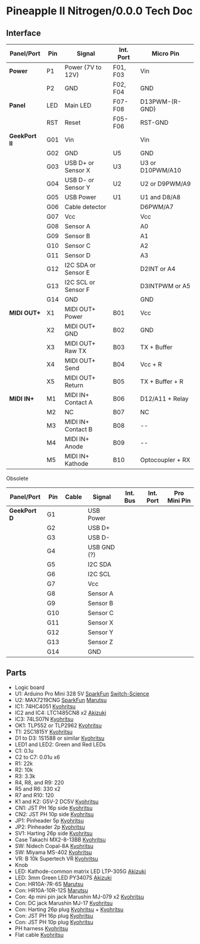 # Pineapple II Nitrogen/0.0.0 Tech Doc

## Interface

| Panel/Port      | Pin | Signal              | Int. Port | Micro Pin        |
| --------------- | --- | ------------------- | --------- | ---------------- |
| **Power**       | P1  | Power (7V to 12V)   | F01, F03  | Vin              |
|                 | P2  | GND                 | F02, F04  | GND              |
| **Panel**       | LED | Main LED            | F07-F08   | D13PWM-(R-GND)   |
|                 | RST | Reset               | F05-F06   | RST-GND          |
| **GeekPort II** | G01 | Vin                 |           | Vin              |
|                 | G02 | GND                 | U5        | GND              |
|                 | G03 | USB D+ or Sensor X  | U3        | U3 or D10PWM/A10 |
|                 | G04 | USB D- or Sensor Y  | U2        | U2 or D9PWM/A9   |
|                 | G05 | USB Power           | U1        | U1 and D8/A8     |
|                 | G06 | Cable detector      |           | D6PWM/A7         |
|                 | G07 | Vcc                 |           | Vcc              |
|                 | G08 | Sensor A            |           | A0               |
|                 | G09 | Sensor B            |           | A1               |
|                 | G10 | Sensor C            |           | A2               |
|                 | G11 | Sensor D            |           | A3               |
|                 | G12 | I2C SDA or Sensor E |           | D2INT or A4      |
|                 | G13 | I2C SCL or Sensor F |           | D3INTPWM or A5   |
|                 | G14 | GND                 |           | GND              |
| **MIDI OUT+**   | X1  | MIDI OUT+ Power     | B01       | Vcc              |
|                 | X2  | MIDI OUT+ GND       | B02       | GND              |
|                 | X3  | MIDI OUT+ Raw TX    | B03       | TX + Buffer      |
|                 | X4  | MIDI OUT+ Send      | B04       | Vcc + R          |
|                 | X5  | MIDI OUT+ Return    | B05       | TX + Buffer + R  |
| **MIDI IN+**    | M1  | MIDI IN+ Contact A  | B06       | D12/A11 + Relay  |
|                 | M2  | NC                  | B07       | NC               |
|                 | M3  | MIDI IN+ Contact B  | B08       | --               |
|                 | M4  | MIDI IN+ Anode      | B09       | --               |
|                 | M5  | MIDI IN+ Kathode    | B10       | Optocoupler + RX |

Obsolete

| Panel/Port      | Pin      | Cable  | Signal                       | Int. Bus      | Int. Port    | Pro Mini Pin |
| --------------- | -------- | ------ | ---------------------------- | ------------- | ------------ | ------------ |
| **GeekPort D**  | G1       |        | USB Power                    |               |              |              |
|                 | G2       |        | USB D+                       |               |              |              |
|                 | G3       |        | USB D-                       |               |              |              |
|                 | G4       |        | USB GND (?)                  |               |              |              |
|                 | G5       |        | I2C SDA                      |               |              |              |
|                 | G6       |        | I2C SCL                      |               |              |              |
|                 | G7       |        | Vcc                          |               |              |              |
|                 | G8       |        | Sensor A                     |               |              |              |
|                 | G9       |        | Sensor B                     |               |              |              |
|                 | G10      |        | Sensor C                     |               |              |              |
|                 | G11      |        | Sensor X                     |               |              |              |
|                 | G12      |        | Sensor Y                     |               |              |              |
|                 | G13      |        | Sensor Z                     |               |              |              |
|                 | G14      |        | GND                          |               |              |              |


## Parts

* Logic board
* U1: Arduino Pro Mini 328 5V [SparkFun](https://www.sparkfun.com/products/11113) [Switch-Science](https://www.switch-science.com/catalog/946/)
* U2: MAX7219CNG [SparkFun](https://www.sparkfun.com/products/9622) [Marutsu](http://www.marutsu.co.jp/pc/i/60116/)
* IC1: 74HC4051 [Kyohritsu](http://eleshop.jp/shop/g/gT11593/)
* IC2 and IC4: LTC1485CN8 x2 [Akizuki](http://akizukidenshi.com/catalog/g/gI-01869/)
* IC3: 74LS07N [Kyohritsu](http://eleshop.jp/shop/g/gT11678/)
* OK1: TLP552 or TLP2962 [Kyohritsu](http://eleshop.jp/shop/g/g44R13L/)
* T1: 2SC1815Y [Kyohritsu](http://eleshop.jp/shop/g/gA4B135/)
* D1 to D3: 1S1588 or similar [Kyohritsu](http://eleshop.jp/shop/g/g1CS13I/)
* LED1 and LED2: Green and Red LEDs
* C1: 0.1u
* C2 to C7: 0.01u x6
* R1: 22k
* R2: 10k
* R3: 3.3k
* R4, R8, and R9: 220
* R5 and R6: 330 x2
* R7 and R10: 120
* K1 and K2: G5V-2 DC5V [Kyohritsu](http://eleshop.jp/shop/g/g41713R/)
* CN1: JST PH 16p side [Kyohritsu](http://eleshop.jp/shop/g/g61L15C/)
* CN2: JST PH 10p side [Kyohritsu](http://eleshop.jp/shop/g/g61L146/)
* JP1: Pinheader 5p [Kyohritsu](http://eleshop.jp/shop/g/gEAT417/)
* JP2: Pinheader 2p [Kyohritsu](http://eleshop.jp/shop/g/gEAT417/)
* SV1: Harting 26p side [Kyohritsu](http://eleshop.jp/shop/g/g4A114X/)
* Case Takachi MX2-8-13BB [Kyohritsu](http://eleshop.jp/shop/g/g82731D/)
* SW: Nidech Copal-8A [Kyohritsu](http://eleshop.jp/shop/g/gD1G362/)
* SW: Miyama MS-402 [Kyohritsu](http://eleshop.jp/shop/g/g41W131/)
* VR: B 10k Supertech VR [Kyohritsu](http://eleshop.jp/shop/g/g4BP13G/)
* Knob
* LED: Kathode-common matrix LED LTP-305G [Akizuki](http://akizukidenshi.com/catalog/g/gI-07441/)
* LED: 3mm Green LED PY3407S [Akizuki](http://akizukidenshi.com/catalog/g/gI-03461/)
* Con: HR10A-7R-6S [Marutsu](http://www.marutsu.co.jp/pc/i/37647/)
* Con: HR10A-10R-12S [Marutsu](http://www.marutsu.co.jp/pc/i/37640/)
* Con: 4p mini pin jack Marushin MJ-079 x2 [Kyohritsu](http://eleshop.jp/shop/g/g6AR144/)
* Con: DC jack Marushin MJ-17 [Kyohritsu](http://eleshop.jp/shop/g/g3CU147/)
* Con: Harting 26p plug [Kyohritsu](http://eleshop.jp/shop/g/gC32361/) + [Kyohritsu](http://eleshop.jp/shop/g/gC32368/)
* Con: JST PH 16p plug [Kyohritsu](http://eleshop.jp/shop/g/g61K14H/)
* Con: JST PH 10p plug [Kyohritsu](http://eleshop.jp/shop/g/g61K14B/) 
* PH harness [Kyohritsu](http://eleshop.jp/shop/g/gEAO313/)
* Flat cable [Kyohritsu](http://eleshop.jp/shop/g/gA5G149/)



